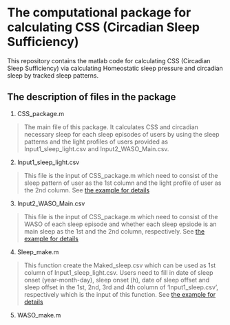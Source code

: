 # The computational package for calculating CSS (Circadian Sleep Sufficiency)
This repository contains the matlab code for calculating CSS (Circadian Sleep Sufficiency) via calculating Homeostatic sleep pressure and circadian sleep by tracked sleep patterns.
## The description of files in the package
1. CSS_package.m
> The main file of this package. It calculates CSS and circadian necessary sleep for each sleep episodes of users by using the sleep patterns and the light profiles of users provided as Input1_sleep_light.csv and Input2_WASO_Main.csv. 
2. Input1_sleep_light.csv
> This file is the input of CSS_package.m which need to consist of the sleep pattern of user as the 1st column and the light profile of user as the 2nd column. See [the example for details](Input1_sleep_light2.csv) 
3. Input2_WASO_Main.csv
> This file is the input of CSS_package.m which need to consist of the WASO of each sleep episode and whether each sleep epsiode is an main sleep as the 1st and the 2nd column, respectively. See [the example for details](Input1_WASO_main2.csv)  
4. Sleep_make.m
> This function create the Maked_sleep.csv which can be used as 1st column of Input1_sleep_light.csv. Users need to fill in date of sleep onset (year-month-day), sleep onset (h), date of sleep offset and sleep offset in the 1st, 2nd, 3rd and 4th column of ‘Input1_sleep.csv’, respectively which is the input of this function. See [the example for details](Input1_sleep.csv) 
5. WASO_make.m
>

